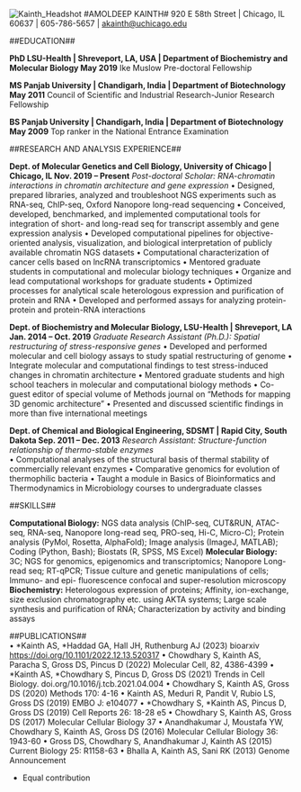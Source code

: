 ![Kainth_Headshot](https://github.com/kainth-amoldeep/kainth-amoldeep.github.io/assets/66103719/7582cb33-4735-45f9-9034-09a624cb1c91)
                             #AMOLDEEP KAINTH#
920 E 58th Street | Chicago, IL 60637 | 605-786-5657 | akainth@uchicago.edu

##EDUCATION##	

**PhD	LSU-Health | Shreveport, LA, USA | Department of Biochemistry and Molecular Biology	May 2019**
	Ike Muslow Pre-doctoral Fellowship

**MS	Panjab University | Chandigarh, India | Department of Biotechnology	May 2011**
	Council of Scientific and Industrial Research-Junior Research Fellowship

**BS	Panjab University | Chandigarh, India | Department of Biotechnology	May 2009**
	Top ranker in the National Entrance Examination	

##RESEARCH AND ANALYSIS EXPERIENCE##	

**Dept. of Molecular Genetics and Cell Biology, University of Chicago | Chicago, IL	Nov. 2019 – Present**
*Post-doctoral Scholar: RNA-chromatin interactions in chromatin architecture and gene expression*
•	Designed, prepared libraries, analyzed and troubleshoot NGS experiments such as RNA-seq, ChIP-seq, Oxford Nanopore long-read sequencing
•	Conceived, developed, benchmarked, and implemented computational tools for integration of short- and long-read seq for transcript assembly and gene expression analysis
•	Developed computational pipelines for objective-oriented analysis, visualization, and biological interpretation of publicly available chromatin NGS datasets
•	Computational characterization of cancer cells based on lncRNA transcriptomics
•	Mentored graduate students in computational and molecular biology techniques
•	Organize and lead computational workshops for graduate students
•	Optimized processes for analytical scale heterologous expression and purification of protein and RNA
•	Developed and performed assays for analyzing protein-protein and protein-RNA interactions

**Dept. of Biochemistry and Molecular Biology, LSU-Health | Shreveport, LA	Jan. 2014 – Oct. 2019**
*Graduate Research Assistant (Ph.D.): Spatial restructuring of stress-responsive genes*
•	Developed and performed molecular and cell biology assays to study spatial restructuring of genome
•	Integrate molecular and computational findings to test stress-induced changes in chromatin architecture
•	Mentored graduate students and high school teachers in molecular and computational biology methods
•	Co-guest editor of special volume of Methods journal on “Methods for mapping 3D genomic architecture”
•	Presented and discussed scientific findings in more than five international meetings

**Dept. of Chemical and Biological Engineering, SDSMT | Rapid City, South Dakota	Sep. 2011 – Dec. 2013**
*Research Assistant: Structure-function relationship of thermo-stable enzymes*  
•	Computational analyses of the structural basis of thermal stability of commercially relevant enzymes
•	Comparative genomics for evolution of thermophilic bacteria
•	Taught a module in Basics of Bioinformatics and Thermodynamics in Microbiology courses to undergraduate classes

##SKILLS##	

**Computational Biology:** NGS data analysis (ChIP-seq, CUT&RUN, ATAC-seq, RNA-seq, Nanopore long-read seq, PRO-seq, Hi-C, Micro-C); Protein analysis (PyMol, Rosetta, AlphaFold); Image analysis (ImageJ, MATLAB); Coding (Python, Bash); Biostats (R, SPSS, MS Excel)
**Molecular Biology:** 3C; NGS for genomics, epigenomics and transcriptomics; Nanopore Long-read seq; RT-qPCR; Tissue culture and genetic manipulations of cells; Immuno- and epi- fluorescence confocal and super-resolution microscopy
**Biochemistry:** Heterologous expression of proteins; Affinity, ion-exchange, size exclusion chromatography etc. using AKTA systems; Large scale synthesis and purification of RNA; Characterization by activity and binding assays

##PUBLICATIONS##	
•	*Kainth AS, *Haddad GA, Hall JH, Ruthenburg AJ (2023) bioarxiv https://doi.org/10.1101/2022.12.13.520317
•	Chowdhary S, Kainth AS, Paracha S, Gross DS, Pincus D (2022) Molecular Cell, 82, 4386-4399
•	*Kainth AS, *Chowdhary S, Pincus D, Gross DS (2021) Trends in Cell Biology. doi.org/10.1016/j.tcb.2021.04.004
•	Chowdhary S, Kainth AS, Gross DS (2020) Methods 170: 4-16
•	Kainth AS, Meduri R, Pandit V, Rubio LS, Gross DS (2019) EMBO J: e104077
•	*Chowdhary S, *Kainth AS, Pincus D, Gross DS (2019) Cell Reports 26: 18-28 e5
•	Chowdhary S, Kainth AS, Gross DS (2017) Molecular Cellular Biology 37
•	Anandhakumar J, Moustafa YW, Chowdhary S, Kainth AS, Gross DS (2016) Molecular Cellular Biology 36: 1943-60
•	Gross DS, Chowdhary S, Anandhakumar J, Kainth AS (2015) Current Biology 25: R1158-63
•	Bhalla A, Kainth AS, Sani RK (2013) Genome Announcement 
* Equal contribution
